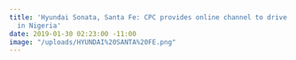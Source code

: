 ```yaml
---
title: 'Hyundai Sonata, Santa Fe: CPC provides online channel to drive recall process
  in Nigeria'
date: 2019-01-30 02:23:00 -11:00
image: "/uploads/HYUNDAI%20SANTA%20FE.png"
---
```


